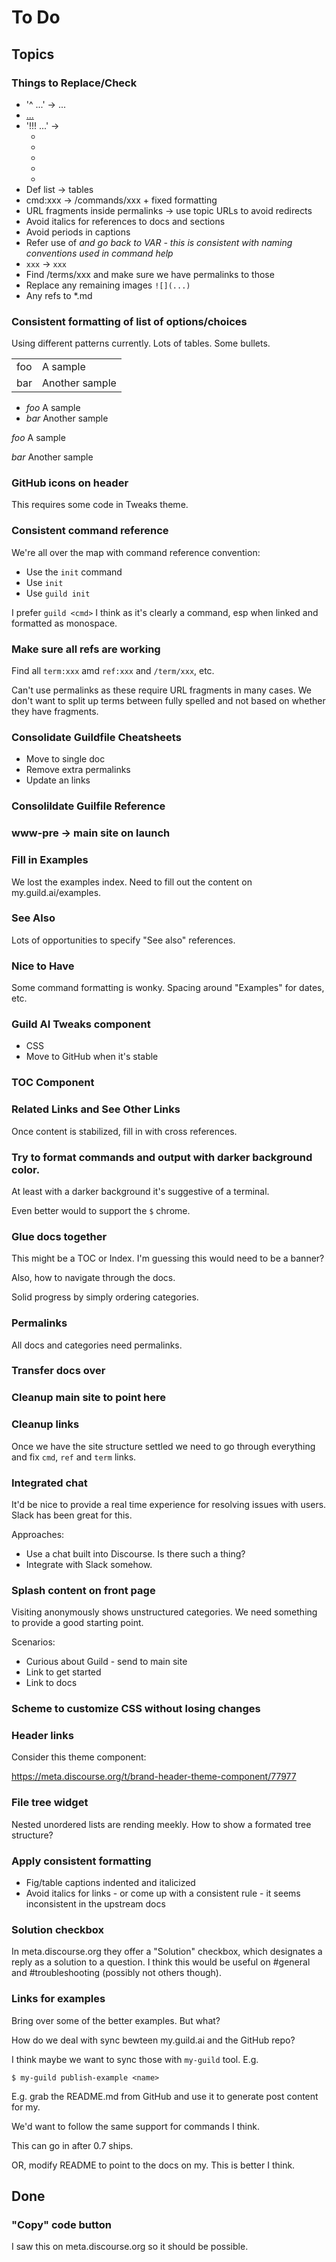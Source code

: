# To Do

## Topics

### Things to Replace/Check

- '^ ...' -> <span data-guild-class="caption">...</span>
- [...](xxx:yyy)
- '!!! ...' ->
    - <span data-guild-icon="info-circle" data-guild-class="callout info"></span>
    - <span data-guild-icon="info-circle" data-guild-class="callout note"></span>
    - <span data-guild-icon="check-circle" data-guild-class="callout tip"></span>
    - <span data-guild-icon="exclamation-circle" data-guild-class="callout important"></span>
    - <span data-guild-icon="thumbs-up" data-guild-class="callout highlight"></span>
- Def list -> tables
- cmd:xxx -> /commands/xxx + fixed formatting
- URL fragments inside permalinks -> use topic URLs to avoid redirects
- Avoid italics for references to docs and sections
- Avoid periods in captions
- Refer use of <var> and go back to VAR - this is consistent with
  naming conventions used in command help
- ``xxx`` -> `xxx`
- Find /terms/xxx and make sure we have permalinks to those
- Replace any remaining images `![](...)`
- Any refs to *.md

### Consistent formatting of list of options/choices

Using different patterns currently. Lots of tables. Some bullets.

|     |                |
|-----|----------------|
| foo | A sample       |
| bar | Another sample |

- *foo*
  A sample
- *bar*
  Another sample

*foo*
A sample

*bar*
Another sample

### GitHub icons on header

This requires some code in Tweaks theme.

### Consistent command reference

We're all over the map with command reference convention:

- Use the `init` command
- Use `init`
- Use `guild init`

I prefer `guild <cmd>` I think as it's clearly a command, esp when
linked and formatted as monospace.

### Make sure all refs are working

Find all `term:xxx` amd `ref:xxx` and `/term/xxx`, etc.

Can't use permalinks as these require URL fragments in many cases. We
don't want to split up terms between fully spelled and not based on
whether they have fragments.

### Consolidate Guildfile Cheatsheets

- Move to single doc
- Remove extra permalinks
- Update an links

### Consolildate Guilfile Reference
### www-pre -> main site on launch
### Fill in Examples

We lost the examples index. Need to fill out the content on my.guild.ai/examples.

### See Also

Lots of opportunities to specify "See also" references.

### Nice to Have

Some command formatting is wonky. Spacing around "Examples" for dates,
etc.

### Guild AI Tweaks component

- CSS
- Move to GitHub when it's stable

### TOC Component
### Related Links and See Other Links

Once content is stabilized, fill in with cross references.

### Try to format commands and output with darker background color.

At least with a darker background it's suggestive of a terminal.

Even better would to support the `$` chrome.

### Glue docs together

This might be a TOC or Index. I'm guessing this would need to be a
banner?

Also, how to navigate through the docs.

Solid progress by simply ordering categories.

### Permalinks

All docs and categories need permalinks.

### Transfer docs over
### Cleanup main site to point here
### Cleanup links

Once we have the site structure settled we need to go through
everything and fix `cmd`, `ref` and `term` links.

### Integrated chat

It'd be nice to provide a real time experience for resolving issues
with users. Slack has been great for this.

Approaches:

- Use a chat built into Discourse. Is there such a thing?
- Integrate with Slack somehow.

### Splash content on front page

Visiting anonymously shows unstructured categories. We need something
to provide a good starting point.

Scenarios:

- Curious about Guild - send to main site
- Link to get started
- Link to docs

### Scheme to customize CSS without losing changes
### Header links

Consider this theme component:

https://meta.discourse.org/t/brand-header-theme-component/77977

### File tree widget

Nested unordered lists are rending meekly. How to show a formated tree
structure?

### Apply consistent formatting

- Fig/table captions indented and italicized
- Avoid italics for links - or come up with a consistent rule - it
  seems inconsistent in the upstream docs

### Solution checkbox

In meta.discourse.org they offer a "Solution" checkbox, which
designates a reply as a solution to a question. I think this would be
useful on #general and #troubleshooting (possibly not others though).

### Links for examples

Bring over some of the better examples. But what?

How do we deal with sync bewteen my.guild.ai and the GitHub repo?

I think maybe we want to sync those with `my-guild` tool. E.g.

    $ my-guild publish-example <name>

E.g. grab the README.md from GitHub and use it to generate post
content for my.

We'd want to follow the same support for commands I think.

This can go in after 0.7 ships.

OR, modify README to point to the docs on my. This is better I think.


## Done

### "Copy" code button

I saw this on meta.discourse.org so it should be possible.
